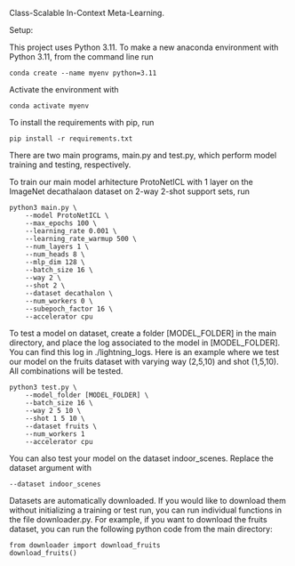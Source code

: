 Class-Scalable In-Context Meta-Learning.

Setup:

This project uses Python 3.11. To make a new anaconda environment with Python 3.11, from the command line run

```
conda create --name myenv python=3.11
```
Activate the environment with
```
conda activate myenv
```

To install the requirements with pip, run

```
pip install -r requirements.txt
```

There are two main programs, main.py and test.py, which perform
model training and testing, respectively.

To train our main model arhitecture ProtoNetICL with 1 layer on the ImageNet decathalaon dataset on 2-way 2-shot support sets, run

```
python3 main.py \
    --model ProtoNetICL \
    --max_epochs 100 \
    --learning_rate 0.001 \
    --learning_rate_warmup 500 \
    --num_layers 1 \
    --num_heads 8 \
    --mlp_dim 128 \
    --batch_size 16 \
    --way 2 \
    --shot 2 \
    --dataset decathalon \
    --num_workers 0 \
    --subepoch_factor 16 \
    --accelerator cpu
```

To test a model on dataset, create a folder [MODEL_FOLDER] in the main
directory, and place the log associated to the model in [MODEL_FOLDER]. You
can find this log in ./lightning_logs. Here is an example where we test
our model on the fruits dataset with varying way (2,5,10) and shot (1,5,10).
All combinations will be tested.

```
python3 test.py \
    --model_folder [MODEL_FOLDER] \
    --batch_size 16 \
    --way 2 5 10 \
    --shot 1 5 10 \
    --dataset fruits \
    --num_workers 1
    --accelerator cpu
```

You can also test your model on the dataset indoor_scenes. Replace the dataset argument with 
```
--dataset indoor_scenes
```

Datasets are automatically downloaded. If you would like to download them without
initializing a training or test run, you can run individual functions
in the file downloader.py. For example, if you want to download the fruits
dataset, you can run the following python code from the main directory:

```
from downloader import download_fruits
download_fruits()
```
